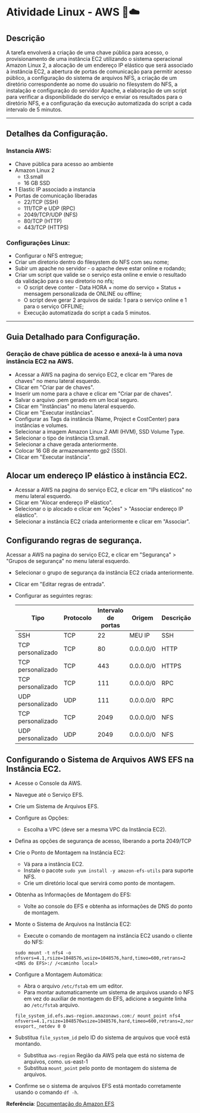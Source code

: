 # Atividade Linux - AWS 🐧☁️

## Descrição 

A tarefa envolverá a criação de uma chave pública para acesso, o provisionamento de uma instância EC2 utilizando o sistema operacional Amazon Linux 2, a alocação de um endereço IP elástico que será associado à instância EC2, a abertura de portas de comunicação para permitir acesso público, a configuração do sistema de arquivos NFS, a criação de um diretório correspondente ao nome do usuário no filesystem do NFS, a instalação e configuração do servidor Apache, a elaboração de um script para verificar a disponibilidade do serviço e enviar os resultados para o diretório NFS, e a configuração da execução automatizada do script a cada intervalo de 5 minutos.

_ _ _

## Detalhes da Configuração.

### Instancia AWS:
- Chave pública para acesso ao ambiente
- Amazon Linux 2
    - t3.small
    - 16 GB SSD
- 1 Elastic IP associado a instancia
- Portas de comunicação liberadas
    - 22/TCP (SSH)
    - 111/TCP e UDP (RPC)
    - 2049/TCP/UDP (NFS)
    - 80/TCP (HTTP)
    - 443/TCP (HTTPS)

### Configurações Linux:

- Configurar o NFS entregue;
- Criar um diretorio dentro do filesystem do NFS com seu nome;
- Subir um apache no servidor - o apache deve estar online e rodando;
- Criar um script que valide se o serviço esta online e envie o resultado da validação para o seu diretorio no nfs;
    - O script deve conter - Data HORA + nome do serviço + Status + mensagem personalizada de ONLINE ou offline;
    - O script deve gerar 2 arquivos de saida: 1 para o serviço online e 1 para o serviço OFFLINE;
    - Execução automatizada do script a cada 5 minutos.

---

## Guia Detalhado para Configuração.

### Geração de chave pública de acesso e anexá-la à uma nova instância EC2 na AWS.
- Acessar a AWS na pagina do serviço EC2, e clicar em "Pares de chaves" no menu lateral esquerdo.
- Clicar em "Criar par de chaves".
- Inserir um nome para a chave e clicar em "Criar par de chaves".
- Salvar o arquivo .pem gerado em um local seguro.
- Clicar em "Instâncias" no menu lateral esquerdo.
- Clicar em "Executar instâncias".
- Configurar as Tags da instância (Name, Project e CostCenter) para instâncias e volumes.
- Selecionar a imagem Amazon Linux 2 AMI (HVM), SSD Volume Type.
- Selecionar o tipo de instância t3.small.
- Selecionar a chave gerada anteriormente.
- Colocar 16 GB de armazenamento gp2 (SSD).
- Clicar em "Executar instância".

## Alocar um endereço IP elástico à instância EC2.

- Acessar a AWS na pagina do serviço EC2, e clicar em "IPs elásticos" no menu lateral esquerdo.
- Clicar em "Alocar endereço IP elástico".
- Selecionar o ip alocado e clicar em "Ações" > "Associar endereço IP elástico".
- Selecionar a instância EC2 criada anteriormente e clicar em "Associar".

## Configurando regras de segurança.
Acessar a AWS na pagina do serviço EC2, e clicar em "Segurança" > "Grupos de segurança" no menu lateral esquerdo.
- Selecionar o grupo de segurança da instância EC2 criada anteriormente.
- Clicar em "Editar regras de entrada".
- Configurar as seguintes regras:

    Tipo | Protocolo | Intervalo de portas | Origem | Descrição
    ---|---|---|---|---
    SSH | TCP | 22 | MEU IP | SSH
    TCP personalizado | TCP | 80 | 0.0.0.0/0 | HTTP
    TCP personalizado | TCP | 443 | 0.0.0.0/0 | HTTPS
    TCP personalizado | TCP | 111 | 0.0.0.0/0 | RPC
    UDP personalizado | UDP | 111 | 0.0.0.0/0 | RPC
    TCP personalizado | TCP | 2049 | 0.0.0.0/0 | NFS
    UDP personalizado | UDP | 2049 | 0.0.0.0/0 | NFS

 ## Configurando o Sistema de Arquivos AWS EFS na Instância EC2.

- Acesse o Console da AWS.
- Navegue até o Serviço EFS.
- Crie um Sistema de Arquivos EFS.
- Configure as Opções:
  - Escolha a VPC (deve ser a mesma VPC da Instância EC2).
- Defina as opções de segurança de acesso, liberando a porta 2049/TCP
- Crie o Ponto de Montagem na Instância EC2:
  - Vá para a instância EC2.
  - Instale o pacote ` sudo yum install -y amazon-efs-utils ` para suporte NFS.
  - Crie um diretório local que servirá como ponto de montagem.
- Obtenha as Informações de Montagem do EFS:
  - Volte ao console do EFS e obtenha as informações de DNS do ponto de montagem.
- Monte o Sistema de Arquivos na Instância EC2:
  - Execute o comando de montagem na instância EC2 usando o cliente do NFS:

  
   ``` sudo mount -t nfs4 -o nfsvers=4.1,rsize=1048576,wsize=1048576,hard,timeo=600,retrans=2 <DNS do EFS>:/ /<caminho local> ```

- Configure a Montagem Automática:
  - Abra o arquivo `/etc/fstab` em um editor.
  - Para montar automaticamente um sistema de arquivos usando o NFS em vez do auxiliar de montagem do EFS, adicione a seguinte linha ao `/etc/fstab` arquivo.

   ```file_system_id.efs.aws-region.amazonaws.com:/ mount_point nfs4 nfsvers=4.1,rsize=1048576wsize=1048576,hard,timeo=600,retrans=2,noresvport,_netdev 0 0 ``` 

- Substitua `file_system_id` pelo ID do sistema de arquivos que você está montando.
  - Substitua `aws-region` Região da AWS pela que está no sistema de arquivos, como. us-east-1
  - Substitua `mount_point` pelo ponto de montagem do sistema de arquivos.

- Confirme se o sistema de arquivos EFS está montado corretamente usando o comando `df -h`.

**Referência**: [Documentação do Amazon EFS](https://docs.aws.amazon.com/pt_br/efs/latest/ug/whatisefs.html) 
